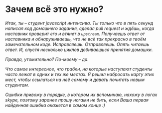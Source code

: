 # Зачем всё это нужно?

*Итак, ты – студент javascript интенсива. Ты только что в пять секунд написал код домашнего задания, сделал pull request и ждёшь, когда наставник проверит его и втянет в `upstream`. Получаешь ответ от наставника и обнаруживаешь, что не всё так прекрасно в твоём замечательном коде. Исправляешь. Отправляешь. Опять читаешь ответ. И, спустя несколько циклов добиваешься принятия домашки.*

*Правда, утомительно? По-моему – да.*

*Что самое интересное, что грабли, на которые наступают студенты часто лежат в одних и тех же местах. Я решил набросать карту этих мест, чтобы ссылаться на неё самому и давать почитать новым студентам.*

*Ошибки привожу в порядке, в котором их вспоминаю, нахожу в логах skype, поэтому заранее прошу ногами не бить, если Ваша первая найденная ошибка окажется в самом конце :)*
